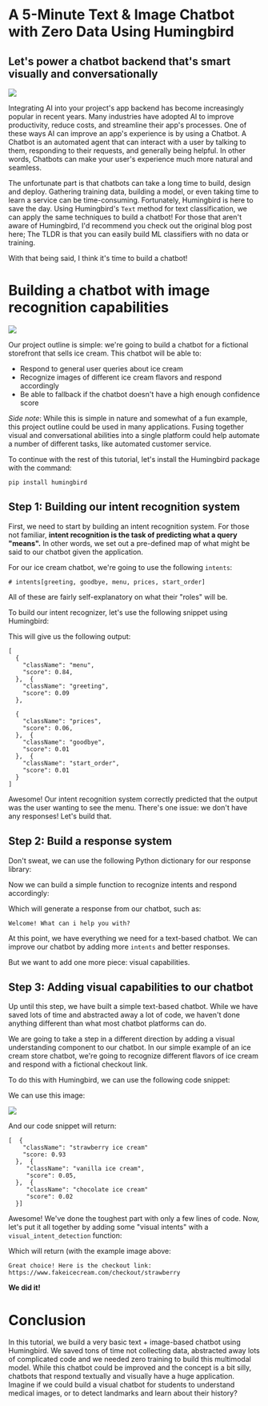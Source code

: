 
A 5-Minute Text & Image Chatbot with Zero Data Using Humingbird 
===============================================================





Let's power a chatbot backend that's smart visually and conversationally 
------------------------------------------------------------------------



![](./images/1_Arm6NbxTfBK7YJnxtntL3Q.jpeg)





Integrating AI into your project's app backend has become increasingly
popular in recent years. Many industries have adopted AI to improve
productivity, reduce costs, and streamline their app's processes. One of
these ways AI can improve an app's experience is by using a Chatbot. A
Chatbot is an automated agent that can interact with a user by talking
to them, responding to their requests, and generally being helpful. In
other words, Chatbots can make your user's experience much more natural
and seamless.

The unfortunate part is that chatbots can take a long time to build,
design and deploy. Gathering training data, building a model, or even
taking time to learn a service can be time-consuming. Fortunately,
Humingbird is here to save the day. Using Humingbird's `Text` method for text classification, we can apply the same
techniques to build a chatbot! For those that aren't aware of
Humingbird, I'd recommend you check out the original blog post here; The
TLDR is that you can easily build ML classifiers with no data or
training.

With that being said, I think it's time to build a chatbot!





Building a chatbot with image recognition capabilities 
======================================================

![](./images/1_eSPqeUsA4V5lYSypAI6B7g.png)

Our project outline is simple: we're going to build a chatbot for a
fictional storefront that sells ice cream. This chatbot will be able to:

- Respond to general user queries about ice cream
- Recognize images of different ice cream flavors and respond
    accordingly
- Be able to fallback if the chatbot doesn't have a high enough
    confidence score

*Side note*: While this is simple in nature and somewhat of a fun
example, this project outline could be used in many applications. Fusing
together visual and conversational abilities into a single platform
could help automate a number of different tasks, like automated customer
service.

To continue with the rest of this tutorial, let\'s install the
Humingbird package with the command:

```
pip install humingbird
```

Step 1: Building our intent recognition system 
----------------------------------------------

First, we need to start by building an intent recognition system. For
those not familiar, **intent recognition is the task of predicting what
a query "means".** In other words, we set out a pre-defined map of what
might be said to our chatbot given the application.

For our ice cream chatbot, we're going to use the following
`intents`:

```
# intents[greeting, goodbye, menu, prices, start_order]
```

All of these are fairly self-explanatory on what their "roles" will be.

To build our intent recognizer, let\'s use the following snippet using
Humingbird:






This will give us the following output:

```
[
  {
    "className": "menu",
    "score": 0.84,
  },  {
    "className": "greeting",
    "score": 0.09
  },
  
  {
    "className": "prices",
    "score": 0.06,
  },  {
    "className": "goodbye",
    "score": 0.01
  },  {
    "className": "start_order",
    "score": 0.01
  }
]
```

Awesome! Our intent recognition system correctly predicted that the
output was the user wanting to see the menu. There's one issue: we don't
have any responses! Let's build that.

Step 2: Build a response system 
-------------------------------

Don't sweat, we can use the following Python dictionary for our response
library:






Now we can build a simple function to recognize intents and respond
accordingly:






Which will generate a response from our chatbot, such as:

```
Welcome! What can i help you with?
```

At this point, we have everything we need for a text-based chatbot. We
can improve our chatbot by adding more `intents`
and better responses.

But we want to add one more piece: visual capabilities.

Step 3: Adding visual capabilities to our chatbot 
-------------------------------------------------

Up until this step, we have built a simple text-based chatbot. While we
have saved lots of time and abstracted away a lot of code, we haven't
done anything different than what most chatbot platforms can do.

We are going to take a step in a different direction by adding a visual
understanding component to our chatbot. In our simple example of an ice
cream store chatbot, we're going to recognize different flavors of ice
cream and respond with a fictional checkout link.

To do this with Humingbird, we can use the following code snippet:






We can use this image:

![](./images/1_Eeq7zU8PFIYOKGwI4zsSGA.jpeg)

And our code snippet will return:

```
[  {
    "className": "strawberry ice cream"
    "score: 0.93
  },  {
     "className": "vanilla ice cream",
     "score": 0.05,
  },  {
     "className": "chocolate ice cream"
     "score": 0.02
  }]
```

Awesome! We've done the toughest part with only a few lines of code.
Now, let\'s put it all together by adding some "visual intents" with a
`visual_intent_detection` function:




Which will return (with the example image above:

```
Great choice! Here is the checkout link: https://www.fakeicecream.com/checkout/strawberry
```

**We did it!**




Conclusion 
==========

In this tutorial, we build a very basic text + image-based chatbot using
Humingbird. We saved tons of time not collecting data, abstracted away
lots of complicated code and we needed zero training to build this
multimodal model. While this chatbot could be improved and the concept
is a bit silly, chatbots that respond textually and visually have a huge
application. Imagine if we could build a visual chatbot for students to
understand medical images, or to detect landmarks and learn about their
history?
